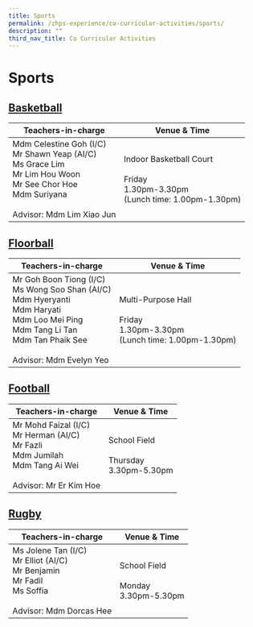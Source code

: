 ```yaml
---
title: Sports
permalink: /zhps-experience/co-curricular-activities/sports/
description: ""
third_nav_title: Co Curricular Activities
---
```

# Sports

[Basketball](/sports/basketball)
----------

| Teachers-in-charge        | Venue & Time        |
|-----------------|---------------------|
| Mdm Celestine Goh (I/C)<br>Mr Shawn Yeap (AI/C)<br>Ms Grace Lim<br>Mr Lim Hou Woon<br>Mr See Chor Hoe<br>Mdm Suriyana<br><br>Advisor: Mdm Lim Xiao Jun | Indoor Basketball Court<br><br>Friday<br>1.30pm-3.30pm<br>(Lunch time: 1.00pm-1.30pm) |


[Floorball](/sports/floorball)
---------

| Teachers-in-charge                                                                                                                                                            | Venue & Time                                                                     |
|---------------------------------------------------------|-----------------------|
| Mr Goh Boon Tiong (I/C)<br>Ms Wong Soo Shan (AI/C)<br>Mdm Hyeryanti<br>Mdm Haryati<br>Mdm Loo Mei Ping<br>Mdm Tang Li Tan<br>Mdm Tan Phaik See<br><br>Advisor: Mdm Evelyn Yeo | Multi-Purpose Hall<br><br>Friday<br>1.30pm-3.30pm<br>(Lunch time: 1.00pm-1.30pm) |

[Football](/sports/football)
--------

| Teachers-in-charge          | Venue & Time                                  |
|---------------------|------------|
| Mr Mohd Faizal (I/C)<br>Mr Herman (AI/C)<br>Mr Fazli<br>Mdm Jumilah<br>Mdm Tang Ai Wei<br><br>Advisor: Mr Er Kim Hoe | School Field<br><br>Thursday<br>3.30pm-5.30pm |

[Rugby](/sports/rugby)
-----

| Teachers-in-charge    | Venue & Time    |
|-------------|-------------------|
| Ms Jolene Tan (I/C)<br>Mr Elliot (AI/C)<br>Mr Benjamin<br>Mr Fadil<br>Ms Soffia<br><br>Advisor: Mdm Dorcas Hee | School Field<br><br>Monday<br>3.30pm-5.30pm |